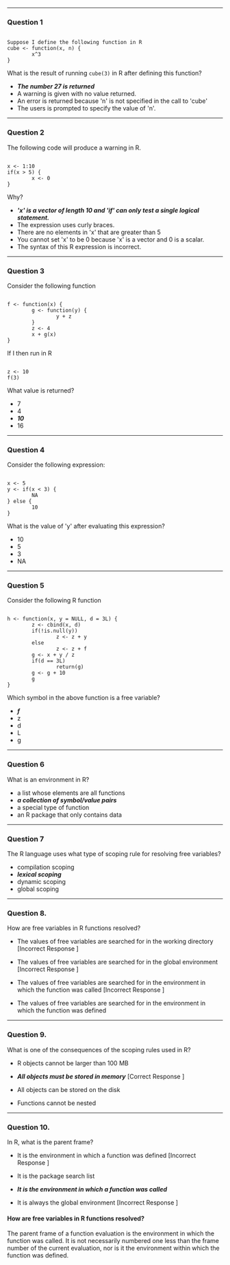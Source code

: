 ---------------------------------------------------------
### Question 1

<pre><code>
Suppose I define the following function in R
cube <- function(x, n) {
        x^3
}
</code></pre>

What is the result of running `cube(3)` in R after defining this function?

* ***The number 27 is returned***
* A warning is given with no value returned.
* An error is returned because 'n' is not specified in the call to 'cube'
* The users is prompted to specify the value of 'n'.

---------------------------------------------------------

### Question 2

The following code will produce a warning in R.
<pre><code>
x <- 1:10
if(x > 5) {
        x <- 0
}
</code></pre>

Why?
* ***'x' is a vector of length 10 and 'if' can only test a single logical statement.***
* The expression uses curly braces.
* There are no elements in 'x' that are greater than 5
* You cannot set 'x' to be 0 because 'x' is a vector and 0 is a scalar.
* The syntax of this R expression is incorrect.

---------------------------------------------------------

### Question 3
Consider the following function
<pre><code>
f <- function(x) {
        g <- function(y) {
                y + z
        }
        z <- 4
        x + g(x)
}
</code></pre>
If I then run in R
<pre><code>
z <- 10
f(3)
</code></pre>
What value is returned?

* 7
* 4
* ***10***
* 16
 
---------------------------------------------------------

### Question 4

Consider the following expression:
<pre><code>
x <- 5
y <- if(x < 3) {
        NA
} else {
        10
}
</code></pre>

What is the value of 'y' after evaluating this expression?

* 10
* 5
* 3
* NA

---------------------------------------------------------

### Question 5

Consider the following R function

<pre><code>
h <- function(x, y = NULL, d = 3L) {
        z <- cbind(x, d)
        if(!is.null(y))
                z <- z + y
        else
                z <- z + f
        g <- x + y / z
        if(d == 3L)
                return(g)
        g <- g + 10
        g
}
</code></pre>
Which symbol in the above function is a free variable?

* ***f***
* z
* d
* L
* g

---------------------------------------------------------

### Question 6
What is an environment in R?

* a list whose elements are all functions
* ***a collection of symbol/value pairs***
* a special type of function
* an R package that only contains data

---------------------------------------------------------

### Question 7
The R language uses what type of scoping rule for resolving free variables?

* compilation scoping
* ***lexical scoping***
* dynamic scoping
* global scoping


---------------------------------------------------------

### Question 8. 
How are free variables in R functions resolved?

* The values of free variables are searched for in the working directory [Incorrect Response ]

* The values of free variables are searched for in the global environment [Incorrect Response ]

* The values of free variables are searched for in the environment in which the function was called [Incorrect Response ]

* The values of free variables are searched for in the environment in which the function was defined


---------------------------------------------------------
### Question 9. 
What is one of the consequences of the scoping rules used in R?

* R objects cannot be larger than 100 MB

* ***All objects must be stored in memory*** [Correct Response ]

* All objects can be stored on the disk

* Functions cannot be nested



---------------------------------------------------------
### Question 10. 
In R, what is the parent frame?

* It is the environment in which a function was defined [Incorrect Response ]

* It is the package search list

* ***It is the environment in which a function was called***

* It is always the global environment [Incorrect Response ]


#### How are free variables in R functions resolved?

The parent frame of a function evaluation is the environment in which the function was called. It is not necessarily numbered one less than the frame number of the current evaluation, nor is it the environment within which the function was defined.
